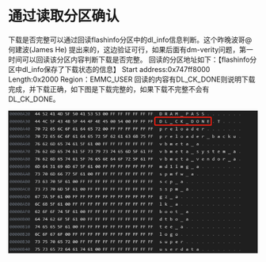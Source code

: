 # 通过读取分区确认

下载是否完整可以通过回读flashinfo分区中的dl_info信息判断。这个昨晚波哥@何建波(James He)  提出来的，这边验证可行，如果后面有dm-verity问题，第一时间可以回读该分区内容判断下载是否完整。
回读的分区地址如下：【flashinfo分区中dl_info保存了下载状态的信息】
Start address:0x747ff8000
Length:0x2000
Region：EMMC_USER
回读的内容有DL_CK_DONE则说明下载完成，并下载正确，如下图是下载完整的，如果下载不完整不会有DL_CK_DONE。

![1](/tmpimage/MTK%20判断下载是否完成2024-03-02-10-59-31.png)
